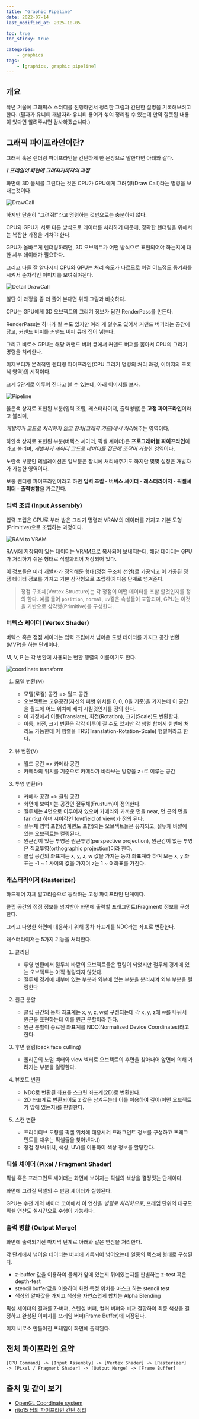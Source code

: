 ```yaml
---
title: "Graphic Pipeline"
date: 2022-07-14
last_modified_at: 2025-10-05

toc: true
toc_sticky: true

categories:
    - graphics
tags:
    - [graphics, graphic pipeline]
---
```


## 개요

작년 겨울에 그래픽스 스터디를 진행하면서 정리한 그림과 간단한 설명을 기록해보려고 한다.
(필자가 유니티 개발자라 유니티 용어가 섞여 정리될 수 있는데 만약 잘못된 내용이 있다면 알려주시면 감사하겠습니다.)

## 그래픽 파이프라인이란?

그래픽 혹은 렌더링 파이프라인을 간단하게 한 문장으로 말한다면 아래와 같다.

***1 프레임이 화면에 그려지기까지의 과정***

화면에 3D 물체를 그린다는 것은 CPU가 GPU에게 그려줘!(Draw Call)라는 명령을 보내는것이다.

![DrawCall](/assets/images/GraphicPipeline/rendering-pipeline-005.jpeg)

하지만 단순히 "그려줘!"라고 명령하는 것만으로는 충분하지 않다.

CPU와 GPU가 서로 다른 방식으로 데이터를 처리하기 때문에, 정확한 렌더링을 위해서는 복잡한 과정을 거쳐야 한다.

GPU가 올바르게 렌더링하려면, 3D 오브젝트가 어떤 방식으로 표현되어야 하는지에 대한 세부 데이터가 필요하다.

그리고 다들 잘 알다시피 CPU와 GPU는 처리 속도가 다르므로 이걸 어느정도 동기화를 시켜서 순차적인 이미지를 보여줘야된다.

![Detail DrawCall](/assets/images/GraphicPipeline/rendering-pipeline-006.jpeg)

일단 이 과정을 좀 더 풀어 본다면 위의 그림과 비슷하다.
  
CPU는 GPU에게 3D 오브젝트의 그리기 정보가 담긴 RenderPass를 만든다.

RenderPass는 하나가 될 수도 있지만 여러 개 일수도 있어서 커맨드 버퍼라는 공간에 담고, 커맨드 버퍼를 커맨드 버퍼 큐에 집어 넣는다.

그리고 비로소 GPU는 해당 커맨드 버퍼 큐에서 커맨드 버퍼를 뽑아서 CPU의 그리기 명령을 처리한다.

이제부터가 본격적인 렌더링 파이프라인(CPU 그리기 명령의 처리 과정, 이미지의 초록색 영역)의 시작이다.

크게 5단계로 이루어 진다고 볼 수 있는데, 아래 이미지를 보자.
  
![Pipeline](/assets/images/GraphicPipeline/rendering-pipeline-010.jpeg)
  
붉은색 상자로 표현된 부분(입력 조립, 래스터라이저, 출력병합)은 **고정 파이프라인**이라고 불리며,

*개발자가 코드로 처리하지 않고 장치(그래픽 카드)에서 처리*해주는 영역이다.

하얀색 상자로 표현된 부분(버텍스 셰이더, 픽셀 셰이더)은 **프로그래머블 파이프라인**이라고 불리며, *개발자가 셰이더 코드로 데이터를 접근해 조작이 가능*한 영역이다.

노란색 부분인 테셀레이션은 일부분은 장치에 처리해주기도 하지만 몇몇 설정은 개발자가 가능한 영역이다.

보통 렌더링 파이프라인이라고 하면 **입력 조립 - 버텍스 셰이더 - 래스터라이저 - 픽셀셰이더 - 출력병합**을 가르킨다.

### 입력 조립 (Input Assembly)

입력 조립은 CPU로 부터 받은 그리기 명령과 VRAM의 데이터를 가지고 기본 도형(Primitive)으로 조립하는 과정이다.

![RAM to VRAM](/assets/images/GraphicPipeline/rendering-pipeline-007.jpeg)
  
RAM에 저장되어 있는 데이터는 VRAM으로 복사되어 보내지는데, 해당 데이터는 GPU가 처리하기 쉬운 형태로 직렬화되어 저장되어 있다.

이 정보들은 미리 개발자가 정의해둔 형태(정점 구조체 선언)로 가공되고 이 가공된 정점 데이터 정보를 가지고 기본 삼각형으로 조립하여 다음 단계로 넘겨준다.

> 정점 구조체(Vertex Structure)는 각 정점이 어떤 데이터를 포함 할것인지를 정의 한다.
    예를 들어 `position`, `normal`, `uv`같은 속성들이 포함되며, GPU는 이것을 기반으로 삼각형(Primitive)를 구성한다.

### 버텍스 셰이더 (Vertex Shader)

버텍스 혹은 정점 셰이더는 입력 조립에서 넘어온 도형 데이터를 가지고 공간 변환(MVP)을 하는 단계이다.

M, V, P 는 각 변환에 사용되는 변환 행렬의 이름이기도 한다.

![coordinate transform](https://learnopengl.com/img/getting-started/coordinate_systems.png)

1. 모델 변환(M)
    - 모델(로컬) 공간 => 월드 공간
    - 오브젝트는 고유공간(자신의 피벗 위치를 0, 0, 0을 기준)을 가지는데 이 공간을 월드에 어느 위치에 배치 시킬것인지를 정의 한다.
    - 이 과정에서 이동(Translate), 회전(Rotation), 크기(Scale)도 변환한다.
    - 이동, 회전, 크기 변환은 각각 이루어 질 수도 있지만 각 행렬 합처서 한번에 처리도 가능한데 이 행렬을 TRS(Translation-Rotation-Scale) 행렬이라고 한다.

2. 뷰 변환(V)
    - 월드 공간 => 카메라 공간
    - 카메라의 위치를 기준으로 카메라가 바라보는 방향을 z+로 이루는 공간

3. 투영 변환(P)
    - 카메라 공간 => 클립 공간
    - 화면에 보여지는 공간인 절두체(Frustum)이 정의한다.
    - 절두체는 4면으로 이루어져 있으며 카메라와 가까운 면을 near, 먼 곳의 면을 far 라고 하며 시야각인 fov(field of view)가 정의 된다.
    - 절두체 영역 포함(경계면도 포함)되는 오브젝트들은 유지되고, 절두체 바깥에 있는 오브젝트는 컬링된다.
    - 원근감이 있는 투영은 원근투영(perspective projection), 원근감이 없는 투영은 직교투영(orthographic projection)이라 한다.
    - 클립 공간의 좌표계는 x, y, z, w 값을 가지는 동차 좌표계라 하며 모든 x, y 좌표는 -1 ~ 1 사이의 값을 가지며 z는 1 ~ 0 좌표를 가진다.

### 래스터라이저 (Rasterizer)

하드웨어 자체 알고리즘으로 동작하는 고정 파이프라인 단계이다.

클립 공간의 정점 정보를 넘겨받아 화면에 출력할 프래그먼트(Fragment) 정보를 구성한다.

그리고 다양한 화면에 대응하기 위해 동차 좌표계를 NDC라는 좌표로 변환한다.

래스터라이저는 5가지 기능을 처리한다.

1. 클리핑
    - 투영 변환에서 절두체 바깥의 오브젝트들은 컬링이 되었지만 절두체 경계에 있는 오브젝트는 아직 컬링되지 않았다.
    - 절두체 경계에 내부에 있는 부분과 외부에 있는 부분을 분리시켜 외부 부분을 컬링한다
  
2. 원근 분할
    - 클립 공간의 동차 좌표계는 x, y, z, w로 구성되는데 각 x, y, z에 w를 나눠서 원근을 표현하는데 이를 원근 분할이라 한다.
    - 원근 분할이 종료된 좌표계를 NDC(Normalized Device Coordinates)라고 한다.

3. 후면 컬링(back face culling)
    - 폴리곤의 노멀 벡터와 view 벡터로 오브젝트의 후면을 찾아내어 앞면에 의해 가려지는 부분을 컬링한다.

4. 뷰포트 변환
    - NDC로 변환된 좌표를 스크린 좌표계(2D)로 변환한다.
    - 2D 좌표계로 변환되어도 z 값은 남겨두는데 이를 이용하여 깊이(어떤 오브젝트가 앞에 있는지)를 판별한다.

5. 스캔 변환
    - 프리미티브 도형를 픽셀 위치에 대응시켜 프래그먼트 정보를 구성하고 프래그먼트를 채우는 픽셀들을 찾아낸다.()
    - 정점 정보(위치, 색상, UV)를 이용하여 색상 정보를 할당한다.

### 픽셀 셰이더 (Pixel / Fragment Shader)

픽셀 혹은 프래그먼트 셰이더는 화면에 보여지는 픽셀의 색상을 결정짓는 단계이다.

화면에 그려질 픽셀의 수 만큼 셰이더가 실행된다.

GPU는 수천 개의 셰이더 코어에서 이 연산을 *병렬로 처리하므로*, 프레임 단위의 대규모 픽셀 연산도 실시간으로 수행이 가능하다.

### 출력 병합 (Output Merge)

화면에 출력되기전 마지막 단계로 아래와 같은 연산을 처리한다.

각 단계에서 넘어온 데이터는 버퍼에 기록되어 넘어오는데 일종의 텍스쳐 형태로 구성된다.

- z-buffer 값을 이용하여 물체가 앞에 있는지 뒤에있는지를 판별하는 z-test 혹은 depth-test
- stencil buffer값을 이용하여 화면 특정 위치를 마스크 하는 stencil test
- 색상의 알파값을 가지고 색상을 자연스럽게 합치는 Alpha Blending

픽셀 셰이더의 결과를 Z-버퍼, 스텐실 버퍼, 컬러 버퍼와 비교 결합하여 최종 색상을 결정하고 완성된 이미지를 프레임 버퍼(Frame Buffer)에 저장된다.

이제 비로소 만들어진 프레임이 화면에 출력된다.

## 전체 파이프라인 요약

```txt
[CPU Command] -> [Input Assembly] -> [Vertex Shader] -> [Rasterizer] 
-> [Pixel / Fragment Shader] -> [Output Merge] -> [Frame Buffer]
```

## 출처 및 같이 보기

- [OpenGL Coordinate system](https://learnopengl.com/Getting-started/Coordinate-Systems)
- [rito15 님의 파이프라인 간단 정리](https://rito15.github.io/posts/rendering-pipeline/)